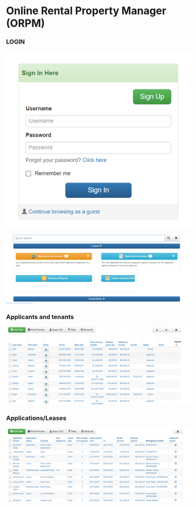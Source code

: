 # Online Rental Property Manager (ORPM)

### LOGIN

![image](1.jpg.png)

![image](2.jpg.png)
### Applicants and tenants
![image](3.jpg.png)
### Applications/Leases
![image](5.jpg.png)
